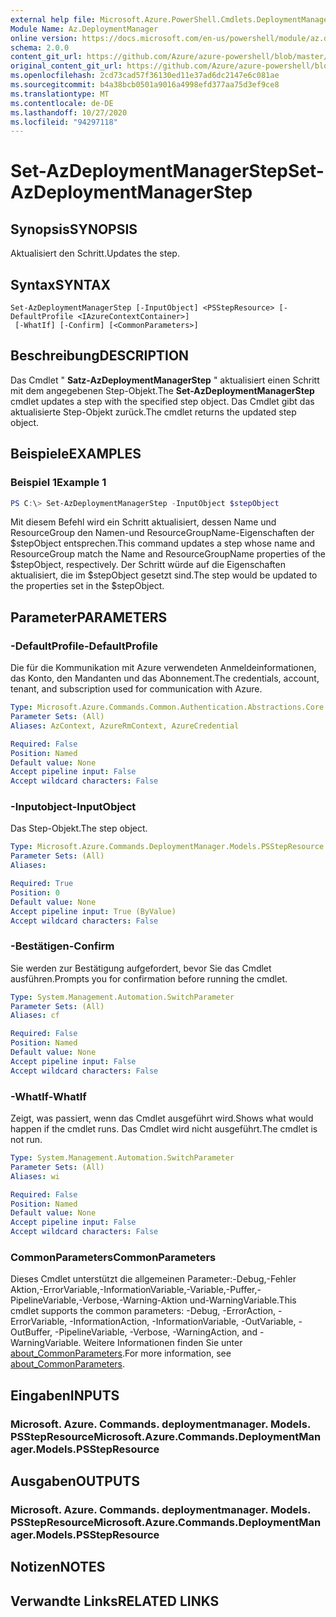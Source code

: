 ```yaml
---
external help file: Microsoft.Azure.PowerShell.Cmdlets.DeploymentManager.dll-Help.xml
Module Name: Az.DeploymentManager
online version: https://docs.microsoft.com/en-us/powershell/module/az.deploymentmanager/set-azdeploymentmanagerstep
schema: 2.0.0
content_git_url: https://github.com/Azure/azure-powershell/blob/master/src/DeploymentManager/DeploymentManager/help/Set-AzDeploymentManagerStep.md
original_content_git_url: https://github.com/Azure/azure-powershell/blob/master/src/DeploymentManager/DeploymentManager/help/Set-AzDeploymentManagerStep.md
ms.openlocfilehash: 2cd73cad57f36130ed11e37ad6dc2147e6c081ae
ms.sourcegitcommit: b4a38bcb0501a9016a4998efd377aa75d3ef9ce8
ms.translationtype: MT
ms.contentlocale: de-DE
ms.lasthandoff: 10/27/2020
ms.locfileid: "94297118"
---
```

# <span data-ttu-id="de477-101">Set-AzDeploymentManagerStep</span><span class="sxs-lookup"><span data-stu-id="de477-101">Set-AzDeploymentManagerStep</span></span>

## <span data-ttu-id="de477-102">Synopsis</span><span class="sxs-lookup"><span data-stu-id="de477-102">SYNOPSIS</span></span>
<span data-ttu-id="de477-103">Aktualisiert den Schritt.</span><span class="sxs-lookup"><span data-stu-id="de477-103">Updates the step.</span></span>

## <span data-ttu-id="de477-104">Syntax</span><span class="sxs-lookup"><span data-stu-id="de477-104">SYNTAX</span></span>

```
Set-AzDeploymentManagerStep [-InputObject] <PSStepResource> [-DefaultProfile <IAzureContextContainer>]
 [-WhatIf] [-Confirm] [<CommonParameters>]
```

## <span data-ttu-id="de477-105">Beschreibung</span><span class="sxs-lookup"><span data-stu-id="de477-105">DESCRIPTION</span></span>
<span data-ttu-id="de477-106">Das Cmdlet " **Satz-AzDeploymentManagerStep** " aktualisiert einen Schritt mit dem angegebenen Step-Objekt.</span><span class="sxs-lookup"><span data-stu-id="de477-106">The **Set-AzDeploymentManagerStep** cmdlet updates a step with the specified step object.</span></span>
<span data-ttu-id="de477-107">Das Cmdlet gibt das aktualisierte Step-Objekt zurück.</span><span class="sxs-lookup"><span data-stu-id="de477-107">The cmdlet returns the updated step object.</span></span>

## <span data-ttu-id="de477-108">Beispiele</span><span class="sxs-lookup"><span data-stu-id="de477-108">EXAMPLES</span></span>

### <span data-ttu-id="de477-109">Beispiel 1</span><span class="sxs-lookup"><span data-stu-id="de477-109">Example 1</span></span>
```powershell
PS C:\> Set-AzDeploymentManagerStep -InputObject $stepObject
```

<span data-ttu-id="de477-110">Mit diesem Befehl wird ein Schritt aktualisiert, dessen Name und ResourceGroup den Namen-und ResourceGroupName-Eigenschaften der $stepObject entsprechen.</span><span class="sxs-lookup"><span data-stu-id="de477-110">This command updates a step whose name and ResourceGroup match the Name and ResourceGroupName properties of the $stepObject, respectively.</span></span>
<span data-ttu-id="de477-111">Der Schritt würde auf die Eigenschaften aktualisiert, die im $stepObject gesetzt sind.</span><span class="sxs-lookup"><span data-stu-id="de477-111">The step would be updated to the properties set in the $stepObject.</span></span>

## <span data-ttu-id="de477-112">Parameter</span><span class="sxs-lookup"><span data-stu-id="de477-112">PARAMETERS</span></span>

### <span data-ttu-id="de477-113">-DefaultProfile</span><span class="sxs-lookup"><span data-stu-id="de477-113">-DefaultProfile</span></span>
<span data-ttu-id="de477-114">Die für die Kommunikation mit Azure verwendeten Anmeldeinformationen, das Konto, den Mandanten und das Abonnement.</span><span class="sxs-lookup"><span data-stu-id="de477-114">The credentials, account, tenant, and subscription used for communication with Azure.</span></span>

```yaml
Type: Microsoft.Azure.Commands.Common.Authentication.Abstractions.Core.IAzureContextContainer
Parameter Sets: (All)
Aliases: AzContext, AzureRmContext, AzureCredential

Required: False
Position: Named
Default value: None
Accept pipeline input: False
Accept wildcard characters: False
```

### <span data-ttu-id="de477-115">-Inputobject</span><span class="sxs-lookup"><span data-stu-id="de477-115">-InputObject</span></span>
<span data-ttu-id="de477-116">Das Step-Objekt.</span><span class="sxs-lookup"><span data-stu-id="de477-116">The step object.</span></span>

```yaml
Type: Microsoft.Azure.Commands.DeploymentManager.Models.PSStepResource
Parameter Sets: (All)
Aliases:

Required: True
Position: 0
Default value: None
Accept pipeline input: True (ByValue)
Accept wildcard characters: False
```

### <span data-ttu-id="de477-117">-Bestätigen</span><span class="sxs-lookup"><span data-stu-id="de477-117">-Confirm</span></span>
<span data-ttu-id="de477-118">Sie werden zur Bestätigung aufgefordert, bevor Sie das Cmdlet ausführen.</span><span class="sxs-lookup"><span data-stu-id="de477-118">Prompts you for confirmation before running the cmdlet.</span></span>

```yaml
Type: System.Management.Automation.SwitchParameter
Parameter Sets: (All)
Aliases: cf

Required: False
Position: Named
Default value: None
Accept pipeline input: False
Accept wildcard characters: False
```

### <span data-ttu-id="de477-119">-WhatIf</span><span class="sxs-lookup"><span data-stu-id="de477-119">-WhatIf</span></span>
<span data-ttu-id="de477-120">Zeigt, was passiert, wenn das Cmdlet ausgeführt wird.</span><span class="sxs-lookup"><span data-stu-id="de477-120">Shows what would happen if the cmdlet runs.</span></span>
<span data-ttu-id="de477-121">Das Cmdlet wird nicht ausgeführt.</span><span class="sxs-lookup"><span data-stu-id="de477-121">The cmdlet is not run.</span></span>

```yaml
Type: System.Management.Automation.SwitchParameter
Parameter Sets: (All)
Aliases: wi

Required: False
Position: Named
Default value: None
Accept pipeline input: False
Accept wildcard characters: False
```

### <span data-ttu-id="de477-122">CommonParameters</span><span class="sxs-lookup"><span data-stu-id="de477-122">CommonParameters</span></span>
<span data-ttu-id="de477-123">Dieses Cmdlet unterstützt die allgemeinen Parameter:-Debug,-Fehler Aktion,-ErrorVariable,-InformationVariable,-Variable,-Puffer,-PipelineVariable,-Verbose,-Warning-Aktion und-WarningVariable.</span><span class="sxs-lookup"><span data-stu-id="de477-123">This cmdlet supports the common parameters: -Debug, -ErrorAction, -ErrorVariable, -InformationAction, -InformationVariable, -OutVariable, -OutBuffer, -PipelineVariable, -Verbose, -WarningAction, and -WarningVariable.</span></span> <span data-ttu-id="de477-124">Weitere Informationen finden Sie unter [about_CommonParameters](http://go.microsoft.com/fwlink/?LinkID=113216).</span><span class="sxs-lookup"><span data-stu-id="de477-124">For more information, see [about_CommonParameters](http://go.microsoft.com/fwlink/?LinkID=113216).</span></span>

## <span data-ttu-id="de477-125">Eingaben</span><span class="sxs-lookup"><span data-stu-id="de477-125">INPUTS</span></span>

### <span data-ttu-id="de477-126">Microsoft. Azure. Commands. deploymentmanager. Models. PSStepResource</span><span class="sxs-lookup"><span data-stu-id="de477-126">Microsoft.Azure.Commands.DeploymentManager.Models.PSStepResource</span></span>

## <span data-ttu-id="de477-127">Ausgaben</span><span class="sxs-lookup"><span data-stu-id="de477-127">OUTPUTS</span></span>

### <span data-ttu-id="de477-128">Microsoft. Azure. Commands. deploymentmanager. Models. PSStepResource</span><span class="sxs-lookup"><span data-stu-id="de477-128">Microsoft.Azure.Commands.DeploymentManager.Models.PSStepResource</span></span>

## <span data-ttu-id="de477-129">Notizen</span><span class="sxs-lookup"><span data-stu-id="de477-129">NOTES</span></span>

## <span data-ttu-id="de477-130">Verwandte Links</span><span class="sxs-lookup"><span data-stu-id="de477-130">RELATED LINKS</span></span>

